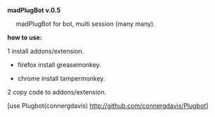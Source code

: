 <b>madPlugBot v.0.5</b>

&nbsp;&nbsp;&nbsp;&nbsp;&nbsp;madPlugBot for bot, multi session (many many).

<b>how to use:</b>

1 install addons/extension.
   
   - firefox install greasemonkey.
   
   - chrome  install tampermonkey.

2 copy code to addons/extension.

[use Plugbot(connergdavis) http://github.com/connergdavis/Plugbot]
